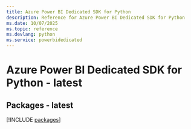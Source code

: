 ```yaml
---
title: Azure Power BI Dedicated SDK for Python
description: Reference for Azure Power BI Dedicated SDK for Python
ms.date: 10/07/2025
ms.topic: reference
ms.devlang: python
ms.service: powerbidedicated
---
```

# Azure Power BI Dedicated SDK for Python - latest
## Packages - latest
[!INCLUDE [packages](power-bi-dedicated-index.md)]